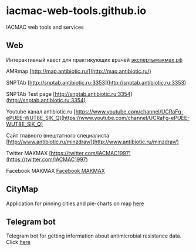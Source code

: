 # iacmac-web-tools.github.io
IACMAC web tools and services

## Web
Интерактивный квест для практикующих врачей [экспертымакмах.рф](http://xn--80aantckctkho5byeva.xn--p1ai/)

AMRmap [http://map.antibiotic.ru/](http://map.antibiotic.ru/)

SNPTAb [http://snptab.antibiotic.ru:3353](http://snptab.antibiotic.ru:3353)

SNPTAb Test page [http://snptab.antibiotic.ru:3354](http://snptab.antibiotic.ru:3354)

Youtube канал antibiotic.ru [https://www.youtube.com/channel/UCRaFg-ePUEE-WUT8E_SlK_Q](https://www.youtube.com/channel/UCRaFg-ePUEE-WUT8E_SlK_Q)

Сайт главного внештатного специалиста [http://www.antibiotic.ru/minzdrav/](http://www.antibiotic.ru/minzdrav/)

Twitter МАКМАХ [https://twitter.com/IACMAC1997](https://twitter.com/IACMAC1997)

Facebook МАКМАХ [Facebook МАКМАХ](https://www.facebook.com/%D0%9C%D0%90%D0%9A%D0%9C%D0%90%D0%A5-IACMAC-375209236213319/)

## CityMap
Application for pinning cities and pie-charts on map [here](https://iacmac-web-tools.github.io/CityMap/)

## Telegram bot
Telegram bot for getting information about antimicrobial resistance data. Click [here](https://web.telegram.org/#/im?p=@mapAntibiotic_bot)
